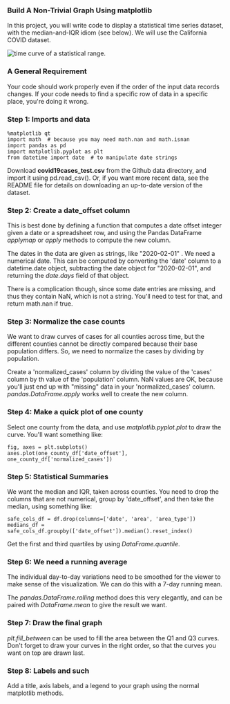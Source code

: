 ### Build A Non-Trivial Graph Using matplotlib

In this project, you will write code to display a statistical
time series dataset, with the median-and-IQR idiom (see below).  We
will use the California COVID dataset.


<span class='image60'>![time curve of a statistical range](images/Time_Curve_Of_A_Statistical_Range.png).</span>




### A General Requirement

Your code should work properly even if the order of the input data records changes.  If your code needs to find
a specific row of data in a specific place, you're doing it wrong.



### Step 1: Imports and data

```
%matplotlib qt
import math  # because you may need math.nan and math.isnan
import pandas as pd
import matplotlib.pyplot as plt
from datetime import date  # to manipulate date strings
```

Download **covid19cases_test.csv** from the Github data directory,
and import it using pd.read_csv().  Or, if you want more recent data,
see the README file for details on downloading an up-to-date version
of the dataset.



### Step 2: Create a date_offset column

This is best done by defining a function that computes a date offset integer
given a date or a spreadsheet row, and using the Pandas DataFrame
*applymap* or *apply* methods to compute the new column.


The dates in the data are given as strings, like "2020-02-01" .  We need
a numerical date.  This can be computed by converting the 'date' column
to a datetime.date object, subtracting the date object for "2020-02-01", and
returning the *date.days* field of that object.


There is a complication though, since some date entries are missing, and
thus they contain NaN, which is not a string.  You'll need to test for that,
and return math.nan if true.



### Step 3: Normalize the case counts

We want to draw curves of cases for all counties across time, but the
different counties cannot be directly compared because their base
population differs.  So, we need to normalize the cases by dividing by
population.


Create a 'normalized_cases' column by dividing the value of the 'cases'
column by th value of the 'population' column.  NaN values are OK, because
you'll just end up with "missing" data in your 'normalized_cases' column.
*pandas.DataFrame.apply* works well to create the new column.



### Step 4:  Make a quick plot of one county

Select one county from the data, and use *matplotlib.pyplot.plot* to
draw the curve.  You'll want something like:
```
fig, axes = plt.subplots()
axes.plot(one_county_df['date_offset'], one_county_df['normalized_cases'])
```



### Step 5: Statistical Summaries

We want the median and IQR, taken across counties.  You need to drop the
columns that are not numerical, group by 'date_offset', and then take the
median, using something like:
```
safe_cols_df = df.drop(columns=['date', 'area', 'area_type'])
medians_df = safe_cols_df.groupby(['date_offset']).median().reset_index()
```
Get the first and third quartiles by using *DataFrame.quantile*.




### Step 6: We need a running average

The individual day-to-day variations need to be smoothed for the viewer
to make sense of the visualization.  We can do this with a 7-day running
mean.

The *pandas.DataFrame.rolling* method does this very elegantly, and can
be paired with *DataFrame.mean* to give the result we want.



### Step 7: Draw the final graph

*plt.fill_between* can be used to fill the area between the Q1 and Q3
curves.  Don't forget to draw your curves in the right order, so that
the curves you want on top are drawn last.



### Step 8: Labels and such

Add a title, axis labels, and a legend to your graph using the normal
matplotlib methods.
